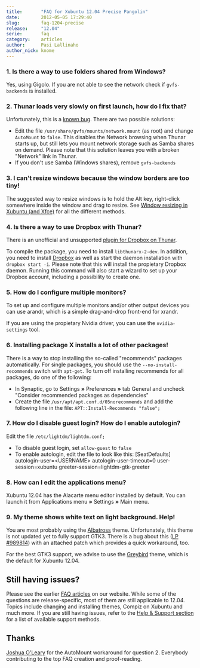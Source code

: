 ```yaml
---
title:       "FAQ for Xubuntu 12.04 Precise Pangolin"
date:        2012-05-05 17:29:40
slug:        faq-1204-precise
release:     "12.04"
serie:       faq
category:    articles
author:      Pasi Lallinaho
author_nick: knome
---
```


### 1. Is there a way to use folders shared from Windows?

Yes, using Gigolo. If you are not able to see the network check if `gvfs-backends` is installed.

### 2. Thunar loads very slowly on first launch, how do I fix that?

Unfortunately, this is a [known bug](https://bugs.launchpad.net/ubuntu/+source/thunar/+bug/775117). There are two possible solutions:

- Edit the file `/usr/share/gvfs/mounts/network.mount` (as root) and change `AutoMount` to `false`. This disables the Network browsing when Thunar starts up, but still lets you mount network storage such as Samba shares on demand. Please note that this solution leaves you with a broken "Network" link in Thunar.
- If you don't use Samba (Windows shares), remove `gvfs-backends`

### 3. I can't resize windows because the window borders are too tiny!

The suggested way to resize windows is to hold the Alt key, right-click somewhere inside the window and drag to resize. See [Window resizing in Xubuntu (and Xfce)](http://xubuntu.org/news/window-resizing-in-xubuntu-and-xfce/ "Window resizing in Xubuntu (and Xfce)") for all the different methods.

### 4. Is there a way to use Dropbox with Thunar?

There is an unofficial and unsupported [plugin for Dropbox on Thunar](http://softwarebakery.com/maato/thunar-dropbox.html).

To compile the package, you need to install `libthunarx-2-dev`. In addition, you need to install [Dropbox](https://www.dropbox.com/install?os=lnx) as well as start the daemon installation with `dropbox start -i`. Please note that this will install the propietary Dropbox daemon. Running this command will also start a wizard to set up your Dropbox account, including a possibility to create one.

### 5. How do I configure multiple monitors?

To set up and configure multiple monitors and/or other output devices you can use arandr, which is a simple drag-and-drop front-end for xrandr.

If you are using the propietary Nvidia driver, you can use the `nvidia-settings` tool.

### 6. Installing package X installs a lot of other packages!

There is a way to stop installing the so-called "recommends" packages automatically. For single packages, you should use the `--no-install-recommends` switch with `apt-get`. To turn off installing recommends for all packages, do one of the following:

- In Synaptic, go to Settings **»** Preferences **»** tab General and uncheck "Consider recommended packages as dependencies"
- Create the file `/usr/apt/apt.conf.d/05norecommends` and add the following line in the file: `APT::Install-Recommends "false";`

### 7. How do I disable guest login? How do I enable autologin?

Edit the file `/etc/lightdm/lightdm.conf;`

- To disable guest login, set `allow-guest` to `false`
- To enable autologin, edit the file to look like this: \[SeatDefaults\] autologin-user=&lt;USERNAME&gt; autologin-user-timeout=0 user-session=xubuntu greeter-session=lightdm-gtk-greeter

### 8. How can I edit the applications menu?

Xubuntu 12.04 has the Alacarte menu editor installed by default. You can launch it from Applications menu **»** Settings **»** Main menu.

### 9. My theme shows white text on light background. Help!

You are most probably using the [Albatross](http://shimmerproject.org/project/albatross/) theme. Unfortunately, this theme is not updated yet to fully support GTK3. There is a bug about this ([LP #989814](https://bugs.launchpad.net/ubuntu/+source/shimmer-themes/+bug/989814)) with an attached patch which provides a quick workaround, too.

For the best GTK3 support, we advise to use the [Greybird](http://shimmerproject.org/project/greybird/) theme, which is the default for Xubuntu 12.04.

Still having issues?
--------------------

Please see the earlier [FAQ articles](http://xubuntu.org/news/category/faq/) on our website. While some of the questions are release-specific, most of them are still applicable to 12.04. Topics include changing and installing themes, Compiz on Xubuntu and much more. If you are still having issues, refer to the [Help &amp; Support section](http://xubuntu.org/help/) for a list of available support methods.

Thanks
------

[Joshua O'Leary](https://launchpad.net/~jmoleary) for the AutoMount workaround for question 2. Everybody contributing to the top FAQ creation and proof-reading.
